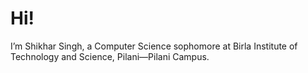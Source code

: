 # Hi!

I’m Shikhar Singh, a Computer Science sophomore at Birla Institute of Technology and Science, Pilani—Pilani Campus.

<!---
RiverX15/RiverX15 is a ✨ special ✨ repository because its `README.md` (this file) appears on your GitHub profile.
You can click the Preview link to take a look at your changes.
--->
